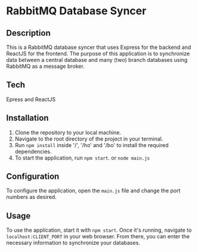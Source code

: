 <h1>RabbitMQ Database Syncer </h1>

  <h2>Description</h2>
<p>This is a RabbitMQ database syncer that uses Express for the backend and ReactJS for the frontend. The purpose of this application is to synchronize 
  data between a central database and many (two) branch databases using RabbitMQ as a message broker.
</p>
<h2>Tech</h2>
<p>Epress and ReactJS</p>
<h2>Installation</h2>
<ol>
  <li>Clone the repository to your local machine.</li>
  <li>Navigate to the root directory of the project in your terminal.</li>
  <li>Run <code>npm install</code> inside '/', '/ho' and '/bo' to install the required dependencies.</li>
  <li>To start the application, run <code>npm start</code>. or <code>node main.js</code></li>
</ol>
<h2>Configuration</h2>
<p>To configure the application, open the <code>main.js</code> file and change the port numbers as desired.</p>
<h2>Usage</h2>
<p>To use the application, start it with <code>npm start</code>. Once it's running, navigate to <code>localhost:CLIENT_PORT</code> in your web browser. From there, you can enter the necessary information to synchronize your databases.</p>
